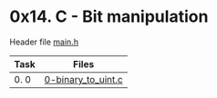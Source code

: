 # 0x14. C - Bit manipulation

Header file [main.h](./main.h)

|Task|Files|
|----|-----|
|0. 0|[0-binary_to_uint.c](./0-binary_to_uint.c)|

